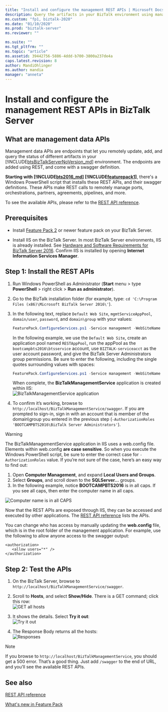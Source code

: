```yaml
---
title: "Install and configure the management REST APIs | Microsoft Docs"
description: Query the artifacts in your BizTalk environment using management data REST APIs with Feature Pack in BizTalk Server
ms.custom: "fp1, biztalk-2020"
ms.date: "01/10/2020"
ms.prod: "biztalk-server"
ms.reviewer: ""

ms.suite: ""
ms.tgt_pltfrm: ""
ms.topic: "article"
ms.assetid: 39442756-5886-4ddd-b700-3800a237de4a
caps.latest.revision: 8
author: MandiOhlinger
ms.author: mandia
manager: "anneta"
---
```

# Install and configure the management REST APIs in BizTalk Server

## What are management data APIs
Management data APIs are endpoints that let you remotely update, add, and query the status of different artifacts in your [!INCLUDE[btsBizTalkServerNoVersion_md](../includes/btsbiztalkservernoversion-md.md)] environment. The endpoints are added using REST, and come with a swagger definition. 

**Starting with [!INCLUDE[bts2016_md](../includes/bts2016-md.md)] [!INCLUDE[featurepack1](../includes/featurepack1.md)]**, there's a Windows PowerShell script that installs these REST APIs, and their swagger definitions. These APIs make REST calls to remotely manage ports, orchestrations, partners, agreements, pipelines, and more. 

To see the available APIs, please refer to the [REST API reference](/rest/api/overview/biztalk).

## Prerequisites
* Install [Feature Pack 2](https://aka.ms/bts2016fp2) or newer feature pack on your BizTalk Server.

* Install IIS on the BizTalk Server. In most BizTalk Server environments, IIS is already installed. See [Hardware and Software Requirements for BizTalk Server 2016](../install-and-config-guides/hardware-and-software-requirements-for-biztalk-server-2016.md). Confirm IIS is installed by opening **Internet Information Services Manager**.

## Step 1: Install the REST APIs

1. Run Windows PowerShell as Administrator (**Start** menu > type **PowerShell** > right click > **Run as administrator**). 
2. Go to the BizTalk installation folder (for example, type: `cd 'C:\Program Files (x86)\Microsoft BizTalk Server 2016\'`).
3. In the following text, replace `Default Web Site`, `mgmtServiceAppPool`, `domain/user`, `password`, and `domain\group` with your values:

    ```Powershell
    FeaturePack.ConfigureServices.ps1 -Service management -WebSiteName '<Default Web Site>' -ApplicationPool <mgmtServiceAppPool> -ApplicationPoolUser <domain>\<user> -ApplicationPoolUserPassword <password> -AuthorizationRoles '<domain>\<group>, <domain>\<group>'
    ```

    In the following example, we use the `Default Web Site`, create an application pool named `RESTAppPool`, run the appPool as the `bootcampbts2016\btsservice` account, use `BIZTALK-serviceacct` as the user account password, and give the BizTalk Server Administrators group permissions. Be sure to enter the following, including the single quotes surrounding values with spaces: 

    ```Powershell
    FeaturePack.ConfigureServices.ps1 -Service management -WebSiteName 'Default Web Site' -ApplicationPool RESTAppPool -ApplicationPoolUser bootcampbts2016\btsservice -ApplicationPoolUserPassword  BIZTALK-serviceacct -AuthorizationRoles 'BOOTCAMPBTS2016\BizTalk Server Administrators'
    ```

    When complete, the **BizTalkManagementService** application is created within IIS:  
    ![BizTalkManagementService application](../core/media/biztalkmanagementservice-apppool.png)

4. To confirm it’s working, browse to `http://localhost/BizTalkManagementService/swagger`. If you are prompted to sign-in, sign in with an account that is member of the domain\group you entered in the previous step (`-AuthorizationRoles 'BOOTCAMPBTS2016\BizTalk Server Administrators'`). 

> [!WARNING]
> The BizTalkManagementService application in IIS uses a web.config file. Elements within web.config **are case sensitive**. So when you execute the Windows PowerShell script, be sure to enter the correct case for `-AuthorizationRoles` value. If you’re not sure of the case, here’s an easy way to find out: 
> 
> 1. Open **Computer Management**, and expand **Local Users and Groups**.
> 2. Select **Groups**, and scroll down to the **SQLServer…** groups. 
> 3. In the following example, notice **BOOTCAMPBTS2016** is in all caps. If you see all caps, then enter the computer name in all caps. 
> 
> ![Computer name is in all CAPS](../core/media/groups-case.png)

Now that the REST APIs are exposed through IIS, they can be accessed and executed by other applications. The [REST API reference](/rest/api/overview/biztalk) lists the APIs.

You can change who has access by manually updating the **web.config** file, which is in the root folder of the management application. For example, use the following to allow anyone access to the swagger output: 

```
<authorization>
   <allow users="*" />
</authorization>
```

## Step 2: Test the APIs

1. On the BizTalk Server, browse to `http://localhost/BizTalkManagementService/swagger`.

2. Scroll to **Hosts**, and select **Show/Hide**. There is a GET command; click this row:  
![GET all hosts](../core/media/managment-rest-apis-hosts-get.png)

3. It shows the details. Select **Try it out**:  
![Try it out](../core/media/managment-rest-apis-hosts-tryitout.png)

4. The Response Body returns all the hosts:  
![Responses](../core/media/managment-rest-apis-hosts-response.png)

> [!NOTE]
> If you browse to `http://localhost/BizTalkManagementService`, you should get a 500 error. That’s a good thing. Just add `/swagger` to the end of URL, and you’ll see the available REST APIs. 


## See also

[REST API reference](/rest/api/overview/biztalk)

[What's new in Feature Pack](../core/configure-the-feature-pack.md)
